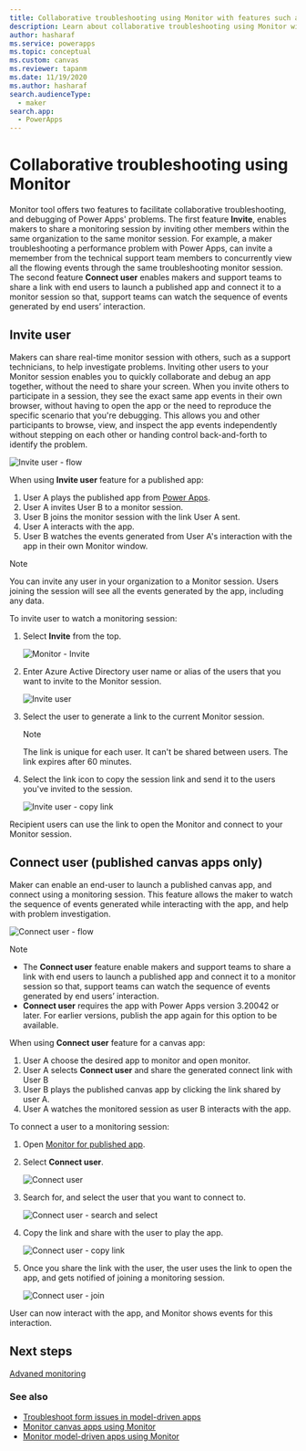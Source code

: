 ```yaml
---
title: Collaborative troubleshooting using Monitor with features such as inviting a user or connecting a user to Monitor. | Microsoft Docs
description: Learn about collaborative troubleshooting using Monitor with features such as inviting a user or connecting a user to Monitor.
author: hasharaf
ms.service: powerapps
ms.topic: conceptual
ms.custom: canvas
ms.reviewer: tapanm
ms.date: 11/19/2020
ms.author: hasharaf
search.audienceType: 
  - maker
search.app: 
  - PowerApps
---
```


# Collaborative troubleshooting using Monitor

Monitor tool offers two features to facilitate collaborative troubleshooting, and debugging of Power Apps' problems. The first feature **Invite**, enables makers to share a monitoring session by inviting other members within the same organization to the same monitor session. For example, a maker troubleshooting a performance problem with Power Apps, can invite a memember from the technical support team members to concurrently view all the flowing events through the same troubleshooting monitor session. The second feature **Connect user** enables makers and support teams to share a link with end users to launch a published app and connect it to a monitor session so that, support teams can watch the sequence of events generated by end users’ interaction.

## Invite user

Makers can share real-time monitor session with others, such as a support technicians, to help investigate problems. Inviting other users to your Monitor session enables you to quickly collaborate and debug an app together, without the need to share your screen. When you invite others to participate in a session, they see the exact same app events in their own browser, without having to open the app or the need to reproduce the specific scenario that you're debugging. This allows you and other participants to browse, view, and inspect the app events independently without stepping on each other or handing control back-and-forth to identify the problem.

![Invite user - flow](media/monitor/invite-user-flow.png "Invite user - flow")

When using **Invite user** feature for a published app:

1. User A plays the published app from [Power Apps](https://make.powerapps.com).
1. User A invites User B to a monitor session.
1. User B joins the monitor session with the link User A sent.
1. User A interacts with the app.
1. User B watches the events generated from User A's interaction with the app in their own Monitor window. 

> [!NOTE]
> You can invite any user in your organization to a Monitor session.
Users joining the session will see all the events generated by the app,
including any data.

To invite user to watch a monitoring session:

1. Select **Invite** from the top.

    ![Monitor - Invite](media/monitor/invite.png "Monitor - Invite")

1. Enter Azure Active Directory user name or alias of the users that you want
    to invite to the Monitor session.

    ![Invite user](media/monitor/invite-user-search.png "Invite user")

1. Select the user to generate a link to the current Monitor session.

    > [!NOTE]
    > The link is unique for each user. It can't be shared between users. The link expires after 60 minutes.

1. Select the link icon to copy the session link and send it to the users
    you've invited to the session.

    ![Invite user - copy link](media/monitor/invite-user-link-copy.png "Invite user - copy link")

Recipient users can use the link to open the Monitor and connect to your Monitor
session.

## Connect user (published canvas apps only)

Maker can enable an end-user to launch a published canvas app, and connect using a monitoring session. This feature allows the maker to watch the sequence of events generated while interacting with the app, and help with problem investigation.

![Connect user - flow](media/monitor/connect-user.png "Connect user - flow")

> [!NOTE]
> - The **Connect user** feature enable makers and support teams to share a link with end users to launch a published app and connect it to a monitor session so that, support teams can watch the sequence of events generated by end users’ interaction.
> - **Connect user** requires the app with Power Apps version 3.20042 or later. For earlier versions, publish the app again for this option to be available.

When using **Connect user** feature for a canvas app:

1. User A choose the desired app to monitor and open monitor.
1. User A selects **Connect user** and share the generated connect link with User B
1. User B plays the published canvas app by clicking the link shared by user A.
1. User A watches the monitored session as user B interacts with the app.

To connect a user to a monitoring session:

1. Open [Monitor for published app](monitor-canvasapps.md#open-monitor-for-published-app).

1. Select **Connect user**.

    ![Connect user](media/monitor/connect-user-monitor.png "Connect user")

1. Search for, and select the user that you want to connect to.

    ![Connect user - search and select](media/monitor/connect-user-link.png "Connect user - search and select")

1. Copy the link and share with the user to play the app.

    ![Connect user - copy link](media/monitor/copy-connect-user-link.png "Connect user - copy link")

1. Once you share the link with the user, the user uses the link to open the app, and gets notified of joining a monitoring session.

    ![Connect user - join](media/monitor/user-join.png "Connect user - join")

User can now interact with the app, and Monitor shows events for this interaction.

## Next steps

[Advaned monitoring](monitor-advanced.md)

### See also

- [Troubleshoot form issues in model-driven apps](https://docs.microsoft.com/powerapps/developer/model-driven-apps/troubleshoot-forms)
- [Monitor canvas apps using Monitor](monitor-canvasapps.md)
- [Monitor model-driven apps using Monitor](monitor-modelapps.md)
